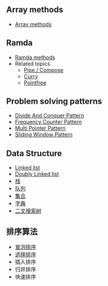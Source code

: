 ## Array methods
  - [Array methods](array/array.md)

## Ramda
  - [Ramda methods](ramda/ramda.md)
  - Related topics
    - [Pipe / Compose](https://github.com/norvca/dailyProgress/issues/92)
    - [Curry](https://github.com/norvca/dailyProgress/issues/94)
    - [Pointfree](https://github.com/norvca/dailyProgress/issues/95)

## Problem solving patterns
  - [Divide And Conquer Pattern](problemSolvingPatterns/divideAndConquerPattern)
  - [Frequency Counter Pattern](problemSolvingPatterns/frequencyCounterPattern)
  - [Multi Pointer Pattern](problemSolvingPatterns/multiPointerPattern)
  - [Sliding Window Pattern](problemSolvingPatterns/slidingWindowPattern)

## Data Structure
  - [Linked list](dataStructure/linked-list)
  - [Doubly Linked list](dataStructure/double-linked-list)
  - [栈](dataStructure/stack.md)
  - [队列](dataStructure/queue.md)
  - [集合](dataStructure/set.md)
  - [字典](dataStructure/dictionary.md)
  - [二叉搜索树](dataStructure/binarySearchTree.md)

##  排序算法
  - [冒泡排序](sort/bubbleSort.md)
  - [选择排序](sort/selectionSort.md)
  - 插入排序
  - 归并排序
  - 快速排序


